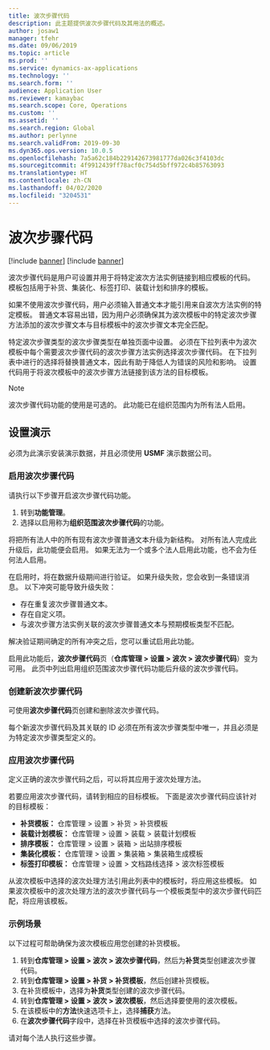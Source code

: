 ```yaml
---
title: 波次步骤代码
description: 此主题提供波次步骤代码及其用法的概述。
author: josaw1
manager: tfehr
ms.date: 09/06/2019
ms.topic: article
ms.prod: ''
ms.service: dynamics-ax-applications
ms.technology: ''
ms.search.form: ''
audience: Application User
ms.reviewer: kamaybac
ms.search.scope: Core, Operations
ms.custom: ''
ms.assetid: ''
ms.search.region: Global
ms.author: perlynne
ms.search.validFrom: 2019-09-30
ms.dyn365.ops.version: 10.0.5
ms.openlocfilehash: 7a5a62c184b229142673981777da026c3f4103dc
ms.sourcegitcommit: 4f9912439ff78acf0c754d5bff972c4b85763093
ms.translationtype: HT
ms.contentlocale: zh-CN
ms.lasthandoff: 04/02/2020
ms.locfileid: "3204531"
---
```

# <a name="wave-step-codes"></a>波次步骤代码

[!include [banner](../includes/preview-banner.md)]
[!include [banner](../includes/banner.md)]

波次步骤代码是用户可设置并用于将特定波次方法实例链接到相应模板的代码。 模板包括用于补货、集装化、标签打印、装载计划和排序的模板。

如果不使用波次步骤代码，用户必须输入普通文本才能引用来自波次方法实例的特定模板。 普通文本容易出错，因为用户必须确保其为波次模板中的特定波次步骤方法添加的波次步骤文本与目标模板中的波次步骤文本完全匹配。

特定波次步骤类型的波次步骤类型在单独页面中设置。 必须在下拉列表中为波次模板中每个需要波次步骤代码的波次步骤方法实例选择波次步骤代码。 在下拉列表中进行的选择将替换普通文本，因此有助于降低人为错误的风险和影响。 设置代码用于将波次模板中的波次步骤方法链接到该方法的目标模板。

> [!NOTE]
> 波次步骤代码功能的使用是可选的。 此功能已在组织范围内为所有法人启用。

## <a name="setup-demo"></a>设置演示 

必须为此演示安装演示数据，并且必须使用 **USMF** 演示数据公司。

### <a name="enable-wave-step-codes"></a>启用波次步骤代码

请执行以下步骤开启波次步骤代码功能。

1. 转到**功能管理**。
2. 选择以启用称为**组织范围波次步骤代码**的功能。

将把所有法人中的所有现有波次步骤普通文本升级为新结构。 对所有法人完成此升级后，此功能便会启用。 如果无法为一个或多个法人启用此功能，也不会为任何法人启用。

在启用时，将在数据升级期间进行验证。 如果升级失败，您会收到一条错误消息。 以下冲突可能导致升级失败：

- 存在重复波次步骤普通文本。
- 存在自定义项。
- 与波次步骤方法实例关联的波次步骤普通文本与预期模板类型不匹配。

解决验证期间确定的所有冲突之后，您可以重试启用此功能。

启用此功能后，**波次步骤代码**页（**仓库管理 \> 设置 \> 波次 \> 波次步骤代码**）变为可用。 此页中列出启用组织范围波次步骤代码功能后升级的波次步骤代码。

### <a name="create-new-wave-step-codes"></a>创建新波次步骤代码

可使用**波次步骤代码**页创建和删除波次步骤代码。

每个新波次步骤代码及其关联的 ID 必须在所有波次步骤类型中唯一，并且必须是为特定波次步骤类型定义的。

### <a name="apply-wave-step-codes"></a>应用波次步骤代码

定义正确的波次步骤代码之后，可以将其应用于波次处理方法。

若要应用波次步骤代码，请转到相应的目标模板。 下面是波次步骤代码应该针对的目标模板：

- **补货模板：** 仓库管理 \> 设置 \> 补货 \> 补货模板
- **装载计划模板：** 仓库管理 \> 设置 \> 装载 \> 装载计划模板
- **排序模板：** 仓库管理 \> 设置 \> 装箱 \> 出站排序模板
- **集装化模板：** 仓库管理 \> 设置 \> 集装箱 \> 集装箱生成模板
- **标签打印模板：** 仓库管理 \> 设置 \> 文档路线选择 \> 波次标签模板

从波次模板中选择的波次处理方法引用此列表中的模板时，将应用这些模板。 如果波次模板中的波次处理方法的波次步骤代码与一个模板类型中的波次步骤代码匹配，将应用该模板。

### <a name="sample-scenario"></a>示例场景

以下过程可帮助确保为波次模板应用您创建的补货模板。

1. 转到**仓库管理 \> 设置 \> 波次 \> 波次步骤代码**，然后为**补货**类型创建波次步骤代码。
2. 转到**仓库管理 \> 设置 \> 补货 \> 补货模板**，然后创建补货模板。
3. 在补货模板中，选择为**补货**类型创建的波次步骤代码。
4. 转到**仓库管理 \> 设置 \> 波次 \> 波次模板**，然后选择要使用的波次模板。
5. 在该模板中的**方法**快速选项卡上，选择**捕获**方法。
6. 在**波次步骤代码**字段中，选择在补货模板中选择的波次步骤代码。

请对每个法人执行这些步骤。
